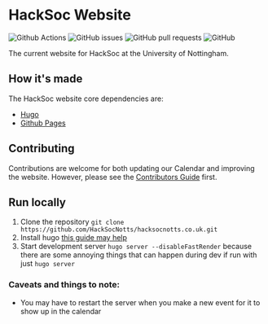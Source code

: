 # HackSoc Website

![Github Actions](https://img.shields.io/github/workflow/status/HacksocNotts/HacksocNotts.github.io/github%20pages?style=for-the-badge) ![GitHub issues](https://img.shields.io/github/issues/hacksocnotts/hacksocnotts.co.uk.svg?style=for-the-badge) ![GitHub pull requests](https://img.shields.io/github/issues-pr/hacksocnotts/hacksocnotts.co.uk.svg?style=for-the-badge) ![GitHub](https://img.shields.io/github/license/hacksocnotts/hacksocnotts.co.uk.svg?style=for-the-badge)

The current website for HackSoc at the University of Nottingham.

## How it's made
The HackSoc website core dependencies are:
 * [Hugo](https://gohugo.io)
 * [Github Pages](https://pages.github.com)

## Contributing
Contributions are welcome for both updating our Calendar and improving the website. However, please see the [Contributors Guide](./CONTRIBUTING.md) first.

## Run locally
1. Clone the repository `git clone https://github.com/HackSocNotts/hacksocnotts.co.uk.git`
2. Install hugo [this guide may help](https://gohugo.io/getting-started/quick-start/#step-1-install-hugo)
3. Start development server `hugo server --disableFastRender` because there are some annoying things that can happen during dev if run with just `hugo server`

### Caveats and things to note:
  * You may have to restart the server when you make a new event for it to show up in the calendar
